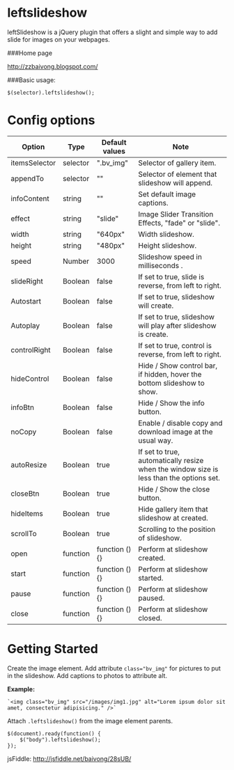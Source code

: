 **leftslideshow**
=============

leftSlideshow is a jQuery plugin that offers a slight and simple way to add slide for images on your webpages.


###Home page

http://zzbaivong.blogspot.com/


###Basic usage:

	$(selector).leftslideshow();


**Config options**
==============
**Option** | **Type** | **Default values** | **Note**
-----------|----------|-----------------|--------------------------------------------
itemsSelector |	selector | ".bv_img" |	Selector of gallery item.
appendTo | selector | "" |	Selector of element that slideshow will append.
infoContent | string | "" | Set default image captions.
effect | string | "slide" |	Image Slider Transition Effects, "fade" or "slide".
width | string | "640px" | Width slideshow.
height | string | "480px" | Height slideshow.
speed | Number | 3000 | Slideshow speed in milliseconds	.
slideRight | Boolean | false | If set to true, slide is reverse, from left to right.
Autostart | Boolean | false | If set to true, slideshow will create.
Autoplay | Boolean | false | If set to true, slideshow will play after slideshow is create.
controlRight | Boolean | false | If set to true, control is reverse, from left to right.
hideControl | Boolean | false | Hide / Show control bar, if hidden, hover the bottom slideshow to show.
infoBtn | Boolean | false | Hide / Show the info button.
noCopy | Boolean | false | Enable / disable copy and download image at the usual way.
autoResize | Boolean | true | If set to true, automatically resize when the window size is less than the options set.
closeBtn | Boolean | true | Hide / Show the close button.
hideItems | Boolean | true | Hide gallery item that slideshow at created.
scrollTo | Boolean | true | Scrolling to the position of slideshow.
open | function | function () {} | Perform at slideshow created.
start | function | function () {} | Perform at slideshow started.
pause | function | function () {} | Perform at slideshow paused.
close | function | function () {} | Perform at slideshow closed.

**Getting Started**
=============
Create the image element.
Add attribute `class="bv_img"` for pictures to put in the slideshow.
Add captions to photos to attribute alt.

**Example:**

	`<img class="bv_img" src="/images/img1.jpg" alt="Lorem ipsum dolor sit amet, consectetur adipisicing." />`

Attach `.leftslideshow()` from the image element parents.
 
	$(document).ready(function() {
		$("body").leftslideshow();
	});

 jsFiddle: http://jsfiddle.net/baivong/28sUB/
